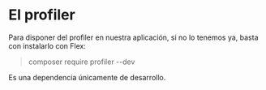 El profiler
===========

Para disponer del profiler en nuestra aplicación, si no lo tenemos ya, basta con instalarlo con Flex:

> composer require profiler --dev

Es una dependencia únicamente de desarrollo.

